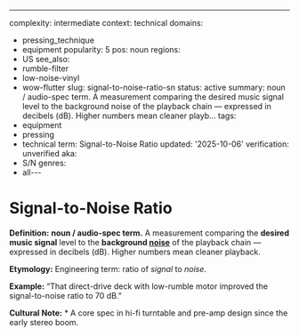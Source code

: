 ---
complexity: intermediate
context: technical
domains:
- pressing_technique
- equipment
popularity: 5
pos: noun
regions:
- US
see_also:
- rumble-filter
- low-noise-vinyl
- wow-flutter
slug: signal-to-noise-ratio-sn
status: active
summary: noun / audio-spec term. A measurement comparing the desired music signal
  level to the background noise of the playback chain — expressed in decibels (dB).
  Higher numbers mean cleaner playb...
tags:
- equipment
- pressing
- technical
term: Signal-to-Noise Ratio
updated: '2025-10-06'
verification: unverified
aka:
- S/N
genres:
- all---

# Signal-to-Noise Ratio

**Definition:** **noun / audio-spec term.** A measurement comparing the **desired music signal** level to the **background [noise](../n/noise-floor.md)** of the playback chain — expressed in decibels (dB). Higher numbers mean cleaner playback.

**Etymology:** Engineering term: ratio of *signal* to *noise*.

**Example:** “That direct-drive deck with low-rumble motor improved the signal-to-noise ratio to 70 dB.”

**Cultural Note:** * A core spec in hi-fi turntable and pre-amp design since the early stereo boom.

